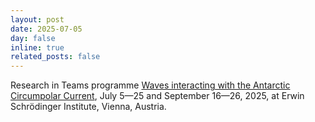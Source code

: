 ```yaml
---
layout: post
date: 2025-07-05
day: false
inline: true
related_posts: false
---
```


Research in Teams programme <a href="https://www.esi.ac.at/events/e573/">Waves interacting with the Antarctic Circumpolar Current</a>, July 5&mdash;25 and September 16&mdash;26, 2025, at Erwin Schrödinger Institute, Vienna, Austria.
